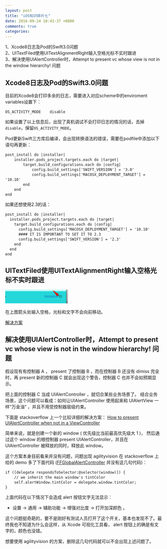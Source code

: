 ```yaml
---
layout: post
title: "iOS知识碎片七"
date: 2016-09-24 10:43:37 +0800
comments: true
categories: 
---
```

1、Xcode8日志及Pod的Swift3.0问题 <br>
2、UITextFiled使用UITextAlignmentRight输入空格光标不实时跟进 <br>
3、解决使用UIAlertController时，Attempt to present vc whose view is not in the window hierarchy! 问题 <br>

<!--more-->

## Xcode8日志及Pod的Swift3.0问题

目前的Xcode8会打印多余的日志，需要进入对应scheme中的enviroment variables设置下：

```
OS_ACTIVITY_MODE    disable
```

如果设置了以上信息后，出现了真机调试不会打印日志的情况的话，去掉`disable`，保留`OS_ACTIVITY_MODE`。

Pod更新Swift三方库后编译，会出现转换语法的错误，需要在podfile中添加以下语句再更新：

```
post_install do |installer|
    installer.pods_project.targets.each do |target|
        target.build_configurations.each do |config|
            config.build_settings['SWIFT_VERSION'] = '3.0'
            config.build_settings['MACOSX_DEPLOYMENT_TARGET'] = '10.10'
        end
    end
end
```
如果还想使用2.3的话：

```
post_install do |installer|
  installer.pods_project.targets.each do |target|
    target.build_configurations.each do |config|
      config.build_settings['MACOSX_DEPLOYMENT_TARGET'] = '10.10'
      #### IT IS IMPORTANT TO SET IT TO 2.3
      config.build_settings['SWIFT_VERSION'] = '2.3' 
    end
  end
end
```

## UITextFiled使用UITextAlignmentRight输入空格光标不实时跟进

![](/images/Snip20170205_2.png)

在上图箭头处输入空格，光标和文字不会向前移动。

[解决方案](http://stackoverflow.com/questions/19569688/right-aligned-uitextfield-spacebar-does-not-advance-cursor-in-ios-7)


## 解决使用UIAlertController时，Attempt to present vc whose view is not in the window hierarchy! 问题

假设现有有控制器 A ， present 了控制器 B ，而在控制器 B 还没有 dimiss 完全时，再 present 新的控制器 C 就会出现这个警告，控制器 C 也并不会如预期显示。

把上面的控制器 C 当成 UIAlertController ，就切合某些业务场景了。 结合业务场景，这个问题可以看成：如何让UIAlertController 使用起来和 UIAlertView 一样“万金油” ，并且不用受控制器层级约束。

下面是 stackoverflow 上一个比较详细的解决方案：
[How to present UIAlertController when not in a ViewController](http://stackoverflow.com/questions/26554894/how-to-present-uialertcontroller-when-not-in-a-view-controller)

简单来说，就是创建一个新的 window ( 优先级比当前最高优先级大 1 )， 然后通过这个 window 的根控制器 present UIAlertController，并且在 UIAlertController 被释放的同时，释放此 window。

这个方案本身目前看来并没有问题，问题出现 agilityvision 在 stackoverflow 上给的 demo 多了下面代码 ([FFGlobalAlertController](https://github.com/agilityvision/FFGlobalAlertController) 并没有这几句代码)：

```objc
if ([delegate respondsToSelector:@selector(window)]) {
	// we inherit the main window's tintColor
	self.alertWindow.tintColor = delegate.window.tintColor;
}

```

上面代码在以下情况下会造成 alert 按钮文字无法显示：

- 设置 -> 通用 -> 辅助功能 -> 增强对比度 -> 打开加深颜色 。

这个问题挺奇葩的，要不是刚好有测试人员打开了这个开关，基本也发现不了。最终我也不知道为什么会这样，从 Xcode 可视化工具看， alert 按钮上的确是有文字的，颜色也没错。

想要使用 agilityvision 的方案，删除这几句代码就可以不会出现上述问题了。
